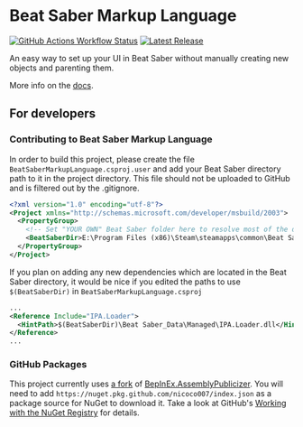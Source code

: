 # Beat Saber Markup Language
[![GitHub Actions Workflow Status](https://img.shields.io/github/actions/workflow/status/monkeymanboy/BeatSaberMarkupLanguage/build.yml?style=flat-square)](https://github.com/monkeymanboy/BeatSaberMarkupLanguage/actions/workflows/build.yml)
[![Latest Release](https://img.shields.io/github/v/release/monkeymanboy/BeatSaberMarkupLanguage?style=flat-square)](https://github.com/monkeymanboy/BeatSaberMarkupLanguage/releases/latest)

An easy way to set up your UI in Beat Saber without manually creating new objects and parenting them.

More info on the [docs](https://monkeymanboy.github.io/BSML-Docs/).

## For developers

### Contributing to Beat Saber Markup Language
In order to build this project, please create the file `BeatSaberMarkupLanguage.csproj.user` and add your Beat Saber directory path to it in the project directory.
This file should not be uploaded to GitHub and is filtered out by the .gitignore.

```xml
<?xml version="1.0" encoding="utf-8"?>
<Project xmlns="http://schemas.microsoft.com/developer/msbuild/2003">
  <PropertyGroup>
    <!-- Set "YOUR OWN" Beat Saber folder here to resolve most of the dependency paths! -->
    <BeatSaberDir>E:\Program Files (x86)\Steam\steamapps\common\Beat Saber</BeatSaberDir>
  </PropertyGroup>
</Project>
```

If you plan on adding any new dependencies which are located in the Beat Saber directory, it would be nice if you edited the paths to use `$(BeatSaberDir)` in `BeatSaberMarkupLanguage.csproj`

```xml
...
<Reference Include="IPA.Loader">
  <HintPath>$(BeatSaberDir)\Beat Saber_Data\Managed\IPA.Loader.dll</HintPath>
</Reference>
...
```

### GitHub Packages
This project currently uses [a fork](github.com/nicoco007/BepInEx.AssemblyPublicizer) of [BepInEx.AssemblyPublicizer](github.com/BepInEx/BepInEx.AssemblyPublicizer). You will need to add `https://nuget.pkg.github.com/nicoco007/index.json` as a package source for NuGet to download it. Take a look at GitHub's [Working with the NuGet Registry](https://docs.github.com/en/packages/working-with-a-github-packages-registry/working-with-the-nuget-registry#authenticating-to-github-packages) for details.
